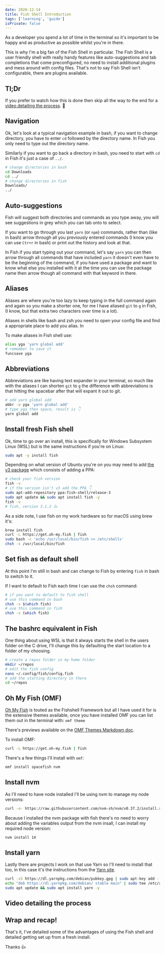 ```yaml
---
date: 2020-12-14
title: Fish Shell Introduction
tags: ['learning', 'guide']
isPrivate: false
---
```


<script>
  import { YouTube } from 'sveltekit-embed'
</script>

As a developer you spend a lot of time in the terminal so it's
important to be happy and as productive as possible whilst you're in
there.

This is why I'm a big fan of the Fish Shell in particular. The Fish
Shell is a user friendly shell with really handy features like
auto-suggestions and tab completions that come preconfigured, no need
to install additional plugins and mess around with config files.
That's not to say Fish Shell isn't configurable, there are plugins
available.

## Tl;Dr

If you prefer to watch how this is done then skip all the way to the
end for a [video detailing the process](#video-detailing-the-process).
🚀

## Navigation

Ok, let's look at a typical navigation example in bash, if you want to
change directory, you have to enter `cd` followed by the directory
name. In Fish you only need to type out the directory name.

Similarly if you want to go back a directory in bash, you need to
start with `cd` in Fish it's just a case of `../`.

```bash
# change directories in bash
cd Downloads
cd ../
# change directories in fish
Downloads/
../
```

## Auto-suggestions

Fish will suggest both directories and commands as you type away, you
will see suggestions in grey which you can tab onto to select.

If you want to go through you last `yarn` (or `npm`) commands, rather
than (like in bash) arrow through all you previously entered commands
(I know you can use `Ctr+r` in bash) or print out the history and look
at that.

In Fish if you start typing out your command, let's say `yarn` you can
then arrow through all commands that have included `yarn` it doesn't
even have to be the beginning of the command, if you have used a
package and want to know what else you installed with it at the time
you can use the package name then arrow though all command with that
keyword in there.

## Aliases

Aliases are where you're too lazy to keep typing in the full command
again and again so you make a shorter one, for me I have aliased `git`
to `g` in Fish, (I know, but that extra two characters over time is a
lot).

Aliases in shells like bash and zsh you need to open your config file
and find a appropriate place to add you alias. In

To make aliases in Fish shell use:

```bash
alias yga 'yarn global add'
# remember to save it
funcsave yga
```

## Abbreviations

Abbreviations are like having text expander in your terminal, so much
like with the aliases I can shorten `git` to `g` the difference with
abbreviations is that hitting the spacebar after that will expant it
out to git.

```bash
# add yarn global add
abbr -a yga 'yarn global add'
# type yga then space, result is 👇
yarn global add
```

## Install fresh Fish shell

Ok, time to go over an install, this is specifically for Windows
Subsystem Linux (WSL) but is the same instructions if you're on Linux:

```bash
sudo apt -y install fish
```

Depending on what version of Ubuntu you're on you may need to add [the
v3 package] which consists of adding a PPA:

```bash
# check your fish version
fish -v
# if the version isn't v3 add the PPA 👇
sudo apt-add-repository ppa:fish-shell/release-3
sudo apt update && sudo apt install fish -y
fish -v
# fish, version 3.1.2 👍
```

As a side note, I use fish on my work hardware so for macOS using brew
it's:

```bash
brew install fish
curl -L https://get.oh-my.fish | fish
sudo bash -c 'echo /usr/local/bin/fish >> /etc/shells'
chsh -s /usr/local/bin/fish
```

## Set fish as default shell

At this point I'm still in bash and can change to Fish by entering
`fish` in bash to switch to it.

If I want to default to Fish each time I can use the `chsh` command:

```bash
# if you want to default to fish shell
# use this command in bash
chsh -s $(which fish)
# use this command in fish
chsh -s (which fish)
```

## The bashrc equivalent in Fish

One thing about using WSL is that it always starts the shell in the
users folder on the C drive, I'll change this by defaulting the start
location to a folder of my choosing.

```bash
# create a repos folder in my home folder
mkdir ~/repos
# edit the fish config
nano ~/.config/fish/config.fish
# add the starting directory in there
cd ~/repos
```

## Oh My Fish (OMF)

[Oh My Fish] is touted as the Fishshell Framework but all I have used
it for is the extensive themes available, once you have installed OMF
you can list them out in the terminal with: `omf theme`

There's previews available on the [OMF Themes Markdown doc].

To install OMF:

```bash
curl -L https://get.oh-my.fish | fish
```

There's a few things I'll install with `omf`:

```bash
omf install spacefish nvm
```

## Install nvm

As I'll need to have node installed I'll be using nvm to manage my
node versions:

```bash
curl -o- https://raw.githubusercontent.com/nvm-sh/nvm/v0.37.2/install.sh | bash
```

Because I installed the nvm package with fish there's no need to worry
about adding the variables output from the nvm insall, I can install
my required node version:

```bash
nvm install 14
```

## Install yarn

Lastly there are projects I work on that use Yarn so I'll need to
install that too, in this case it's the instructions from the [Yarn
site].

```bash
curl -sS https://dl.yarnpkg.com/debian/pubkey.gpg | sudo apt-key add -
echo "deb https://dl.yarnpkg.com/debian/ stable main" | sudo tee /etc/apt/sources.list.d/yarn.list
sudo apt update && sudo apt install yarn -y
```

## Video detailing the process

<YouTube youTubeId="IJAEzWG6Uw4" />

## Wrap and recap!

That's it, I've detailed some of the advantages of using the Fish
shell and detailed getting set up from a fresh install.

Thanks 👍

<!-- Links -->

[omf themes markdown doc]:
  https://github.com/oh-my-fish/oh-my-fish/blob/master/docs/Themes.md
[extensive list]:
  https://github.com/oh-my-fish/packages-main/tree/master/packages
[oh my fish]: https://github.com/oh-my-fish/oh-my-fish
[the v3 package]:
  https://github.com/fish-shell/fish-shell#packages-for-linux
[yarn site]:
  https://classic.yarnpkg.com/en/docs/install/#debian-stable
